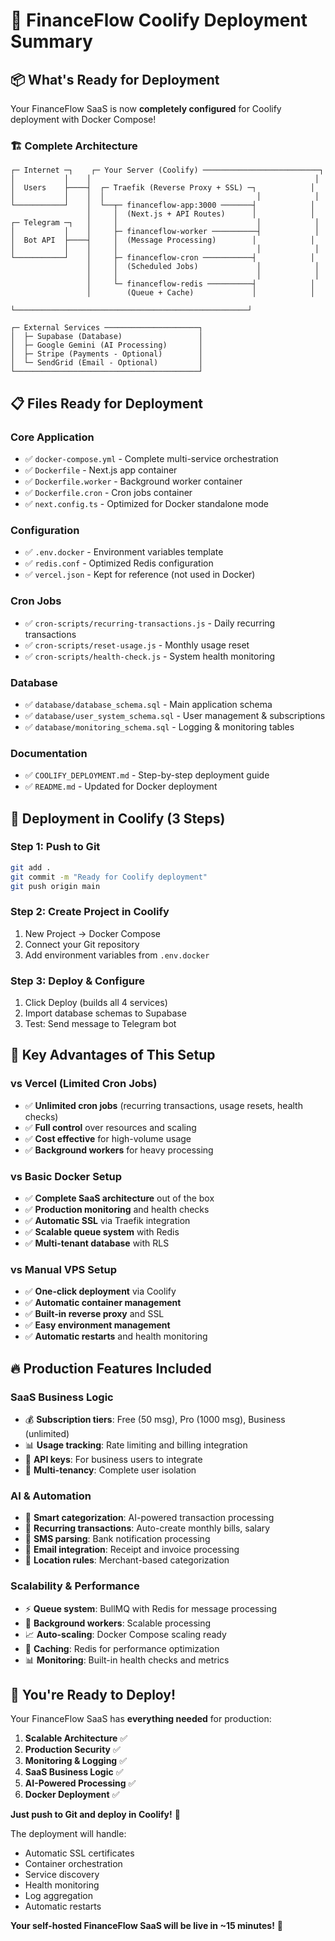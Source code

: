# 🚀 FinanceFlow Coolify Deployment Summary

## 📦 What's Ready for Deployment

Your FinanceFlow SaaS is now **completely configured** for Coolify deployment with Docker Compose!

### **🏗️ Complete Architecture**
```
┌─ Internet ─┐    ┌─ Your Server (Coolify) ──────────────────────────┐
│           │    │                                                  │
│  Users    ├────┤  ┌─ Traefik (Reverse Proxy + SSL) ─┐            │
│           │    │  │                                  │            │
└───────────┘    │  └──┬─ financeflow-app:3000 ───────┤            │
                 │     │  (Next.js + API Routes)      │            │
┌─ Telegram ─┐   │     │                               │            │
│           │    │     ├─ financeflow-worker ──────────┤            │
│  Bot API  ├────┤     │  (Message Processing)        │            │
│           │    │     │                               │            │
└───────────┘    │     ├─ financeflow-cron ───────────┤            │
                 │     │  (Scheduled Jobs)             │            │
                 │     │                               │            │
                 │     └─ financeflow-redis ──────────┤            │
                 │        (Queue + Cache)             │            │
                 └────────────────────────────────────────────────────┘

┌─ External Services ─────────────────────┐
│  ├─ Supabase (Database)                 │
│  ├─ Google Gemini (AI Processing)       │
│  ├─ Stripe (Payments - Optional)        │
│  └─ SendGrid (Email - Optional)         │
└─────────────────────────────────────────┘
```

## 📋 Files Ready for Deployment

### **Core Application**
- ✅ `docker-compose.yml` - Complete multi-service orchestration
- ✅ `Dockerfile` - Next.js app container
- ✅ `Dockerfile.worker` - Background worker container  
- ✅ `Dockerfile.cron` - Cron jobs container
- ✅ `next.config.ts` - Optimized for Docker standalone mode

### **Configuration**
- ✅ `.env.docker` - Environment variables template
- ✅ `redis.conf` - Optimized Redis configuration
- ✅ `vercel.json` - Kept for reference (not used in Docker)

### **Cron Jobs**
- ✅ `cron-scripts/recurring-transactions.js` - Daily recurring transactions
- ✅ `cron-scripts/reset-usage.js` - Monthly usage reset
- ✅ `cron-scripts/health-check.js` - System health monitoring

### **Database**
- ✅ `database/database_schema.sql` - Main application schema
- ✅ `database/user_system_schema.sql` - User management & subscriptions  
- ✅ `database/monitoring_schema.sql` - Logging & monitoring tables

### **Documentation**
- ✅ `COOLIFY_DEPLOYMENT.md` - Step-by-step deployment guide
- ✅ `README.md` - Updated for Docker deployment

## 🎯 Deployment in Coolify (3 Steps)

### **Step 1: Push to Git**
```bash
git add .
git commit -m "Ready for Coolify deployment"
git push origin main
```

### **Step 2: Create Project in Coolify**
1. New Project → Docker Compose
2. Connect your Git repository
3. Add environment variables from `.env.docker`

### **Step 3: Deploy & Configure**
1. Click Deploy (builds all 4 services)
2. Import database schemas to Supabase
3. Test: Send message to Telegram bot

## 🌟 Key Advantages of This Setup

### **vs Vercel (Limited Cron Jobs)**
- ✅ **Unlimited cron jobs** (recurring transactions, usage resets, health checks)  
- ✅ **Full control** over resources and scaling
- ✅ **Cost effective** for high-volume usage
- ✅ **Background workers** for heavy processing

### **vs Basic Docker Setup**
- ✅ **Complete SaaS architecture** out of the box
- ✅ **Production monitoring** and health checks
- ✅ **Automatic SSL** via Traefik integration
- ✅ **Scalable queue system** with Redis
- ✅ **Multi-tenant database** with RLS

### **vs Manual VPS Setup**
- ✅ **One-click deployment** via Coolify
- ✅ **Automatic container management**
- ✅ **Built-in reverse proxy** and SSL
- ✅ **Easy environment management**
- ✅ **Automatic restarts** and health monitoring

## 🔥 Production Features Included

### **SaaS Business Logic**
- 💰 **Subscription tiers**: Free (50 msg), Pro (1000 msg), Business (unlimited)
- 📊 **Usage tracking**: Rate limiting and billing integration
- 🔑 **API keys**: For business users to integrate
- 👥 **Multi-tenancy**: Complete user isolation

### **AI & Automation**
- 🤖 **Smart categorization**: AI-powered transaction processing
- 🔄 **Recurring transactions**: Auto-create monthly bills, salary
- 📱 **SMS parsing**: Bank notification processing
- 📧 **Email integration**: Receipt and invoice processing
- 📍 **Location rules**: Merchant-based categorization

### **Scalability & Performance**
- ⚡ **Queue system**: BullMQ with Redis for message processing
- 🔄 **Background workers**: Scalable processing
- 📈 **Auto-scaling**: Docker Compose scaling ready
- 💾 **Caching**: Redis for performance optimization
- 📊 **Monitoring**: Built-in health checks and metrics

## 🎉 You're Ready to Deploy!

Your FinanceFlow SaaS has **everything needed** for production:

1. **Scalable Architecture** ✅
2. **Production Security** ✅  
3. **Monitoring & Logging** ✅
4. **SaaS Business Logic** ✅
5. **AI-Powered Processing** ✅
6. **Docker Deployment** ✅

**Just push to Git and deploy in Coolify!** 🚀

The deployment will handle:
- Automatic SSL certificates
- Container orchestration  
- Service discovery
- Health monitoring
- Log aggregation
- Automatic restarts

**Your self-hosted FinanceFlow SaaS will be live in ~15 minutes!** 🎊